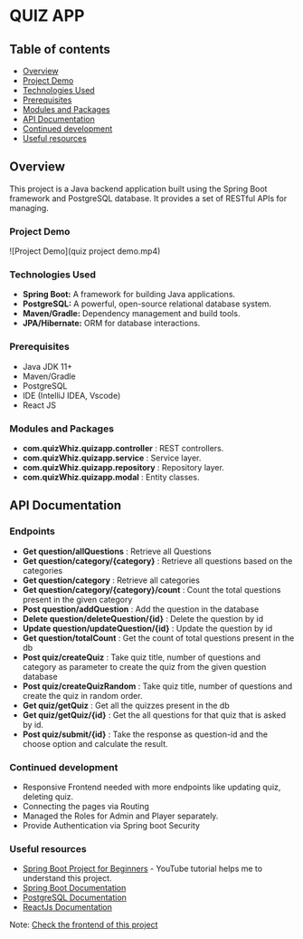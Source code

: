 # QUIZ APP

## Table of contents

- [Overview](#overview)
- [Project Demo](#demo)
- [Technologies Used](#technologies-used)
- [Prerequisites](#prerequisites)
- [Modules and Packages](#modules-and-packages)
- [API Documentation](#api-documentation)
- [Continued development](#continued-development)
- [Useful resources](#useful-resources)

## Overview
This project is a Java backend application built using the Spring Boot framework and PostgreSQL database. It provides a set of RESTful APIs for managing.

### Project Demo
![Project Demo](quiz project demo.mp4)

### Technologies Used
- **Spring Boot:** A framework for building Java applications.
- **PostgreSQL:** A powerful, open-source relational database system.
- **Maven/Gradle:** Dependency management and build tools.
- **JPA/Hibernate:** ORM for database interactions.


### Prerequisites

- Java JDK 11+
- Maven/Gradle
- PostgreSQL
- IDE (IntelliJ IDEA, Vscode)
- React JS

### Modules and Packages

- **com.quizWhiz.quizapp.controller** : REST controllers.
- **com.quizWhiz.quizapp.service** : Service layer.
- **com.quizWhiz.quizapp.repository** : Repository layer.
- **com.quizWhiz.quizapp.modal** : Entity classes.

## API Documentation

### Endpoints

- **Get question/allQuestions** : Retrieve all Questions
- **Get question/category/{category}** : Retrieve all questions based on the categories
- **Get question/category** : Retrieve all categories 
- **Get question/category/{category}/count** : Count the total questions present in the given category
- **Post question/addQuestion** : Add the question in the database
- **Delete question/deleteQuestion/{id}** : Delete the question by id
- **Update question/updateQuestion/{id}** : Update the question by id
- **Get question/totalCount** : Get the count of total questions present in the db
- **Post quiz/createQuiz** : Take quiz title, number of questions and category as parameter to create the quiz from the given question database
- **Post quiz/createQuizRandom** : Take quiz title, number of questions and create the quiz in random order.
- **Get quiz/getQuiz** : Get all the quizzes present in the db
- **Get quiz/getQuiz/{id}** : Get the all questions for that quiz that is asked by id.
- **Post quiz/submit/{id}** : Take the response as question-id and the choose option and calculate the result.


### Continued development
- Responsive Frontend needed with more endpoints like updating quiz, deleting quiz.
- Connecting the pages via Routing
- Managed the Roles for Admin and Player separately.
- Provide Authentication via Spring boot Security

### Useful resources
- [Spring Boot Project for Beginners](https://youtu.be/vlz9ina4Usk?si=hLb1H9JGG84mwwGQ) - YouTube tutorial helps me to understand this project.
- [Spring Boot Documentation](https://spring.io/projects/spring-boot)
- [PostgreSQL Documentation](https://www.postgresql.org/docs/)
- [ReactJs Documentation](https://legacy.reactjs.org/docs/getting-started.html)


Note: [Check the frontend of this project](quiz_app_frontend) 